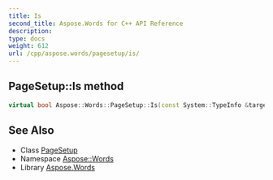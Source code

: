 ```yaml
---
title: Is
second_title: Aspose.Words for C++ API Reference
description: 
type: docs
weight: 612
url: /cpp/aspose.words/pagesetup/is/
---
```

## PageSetup::Is method




```cpp
virtual bool Aspose::Words::PageSetup::Is(const System::TypeInfo &target) const override
```

## See Also

* Class [PageSetup](../)
* Namespace [Aspose::Words](../../)
* Library [Aspose.Words](../../../)
